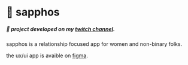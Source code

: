 # 📱 sapphos

##### 🎥 project developed on my [twitch channel](https://www.twitch.tv/unnotedme).

sapphos is a relationship focused app for women and non-binary folks.

the ux/ui app is avaible on [figma](https://www.figma.com/file/UsFceQk8gw45DplsgRlgLE/sapphos?node-id=0%3A1).